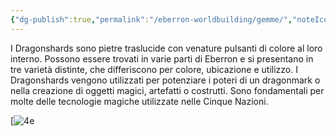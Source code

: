 ```yaml
---
{"dg-publish":true,"permalink":"/eberron-worldbuilding/gemme/","noteIcon":"3"}
---
```



I Dragonshards sono pietre traslucide con venature pulsanti di colore al loro interno. Possono essere trovati in varie parti di Eberron e si presentano in tre varietà distinte, che differiscono per colore, ubicazione e utilizzo. I Dragonshards vengono utilizzati per potenziare i poteri di un dragonmark o nella creazione di oggetti magici, artefatti o costrutti. Sono fondamentali per molte delle tecnologie magiche utilizzate nelle Cinque Nazioni.

[![4e](https://static.wikia.nocookie.net/eberron/images/4/49/Dragonshards-4e.png/revision/latest/scale-to-width-down/350?cb=20241216202530)
